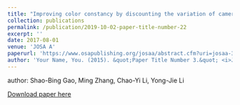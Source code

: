 ```yaml
---
title: "Improving color constancy by discounting the variation of camera spectral sensitivity"
collection: publications
permalink: /publication/2019-10-02-paper-title-number-22
excerpt: ''
date: 2017-08-01
venue: 'JOSA A'
paperurl: 'https://www.osapublishing.org/josaa/abstract.cfm?uri=josaa-34-8-1448'
author: 'Your Name, You. (2015). &quot;Paper Title Number 3.&quot; <i>Journal 1</i>. 1(3).'
---
```


author: Shao-Bing Gao, Ming Zhang, Chao-Yi Li, Yong-Jie Li

[Download paper here](https://www.osapublishing.org/josaa/abstract.cfm?uri=josaa-34-8-1448)

